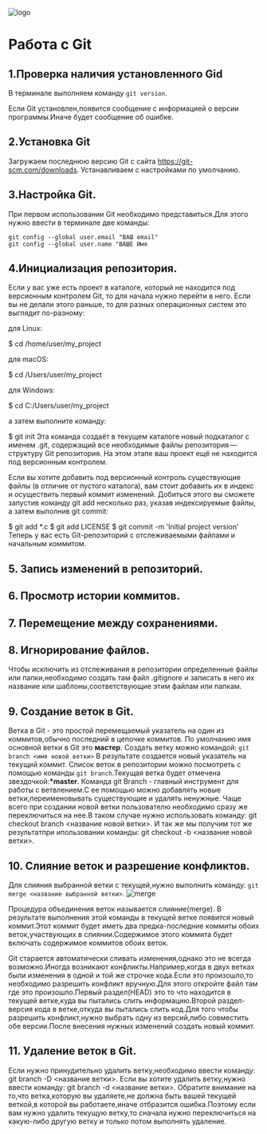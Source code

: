![logo](logo.png)
# Работа с Git
## 1.Проверка наличия установленного Gid
В терминале выполняем команду `git version`.

Если Git установлен,появится сообщение с информацией о версии программы.Иначе будет сообщение об ошибке.

## 2.Установка Git
Загружаем последнюю версию Git с сайта https://git-scm.com/downloads.
Устанавливаем с настройками по умолчанию.

## 3.Настройка Git.

При первом использовании Git необходимо представиться.Для этого нужно ввести в терминале две команды:
```
git config --global user.email "ВАШ email"
git config --global user.name "ВАШЕ Имя
```
## 4.Инициализация репозитория.

Если у вас уже есть проект в каталоге, который не находится под версионным контролем Git, то для начала нужно перейти в него. Если вы не делали этого раньше, то для разных операционных систем это выглядит по-разному:

для Linux:

$ cd /home/user/my_project

для macOS:

$ cd /Users/user/my_project

для Windows:

$ cd C:/Users/user/my_project

а затем выполните команду:

$ git init
Эта команда создаёт в текущем каталоге новый подкаталог с именем .git, содержащий все необходимые файлы репозитория — структуру Git репозитория. На этом этапе ваш проект ещё не находится под версионным контролем.

Если вы хотите добавить под версионный контроль существующие файлы (в отличие от пустого каталога), вам стоит добавить их в индекс и осуществить первый коммит изменений. Добиться этого вы сможете запустив команду git add несколько раз, указав индексируемые файлы, а затем выполнив git commit:

$ git add *.c
$ git add LICENSE
$ git commit -m 'Initial project version'
Теперь у вас есть Git-репозиторий с отслеживаемыми файлами и начальным коммитом.

## 5. Запись изменений в репозиторий.

## 6. Просмотр истории коммитов.

## 7. Перемещение между сохранениями.

## 8. Игнорирование файлов.

Чтобы исключить из отслеживания в репозитории определенные файлы или папки,необходимо создать там файл .gitignore и записать в него их название или шаблоны,соответствующие этим файлам или папкам.

## 9. Создание веток в Git.

Ветка в Git - это простой перемещаемый указатель на один из коммитов,обычно последний в цепочке коммитов.
По умолчанию имя основной ветки в Git это __мастер__.
Создать ветку можно командой: ```git branch <имя новой ветки>```
В результате создается новый указатель на текущий коммит.
Список веток в репозитории можно посмотреть с помощью команды `git branch`.Текущая ветка будет отмечена звездочкой:**\*master**.
Команда git Branch - главный инструмент для работы с ветвлением.С ее помощью можно добавлять новые ветки,переименовывать существующие и удалять ненужные.
Чаще всего при создании новой ветки пользователю необходимо сразу же переключиться на нее.В таком случае нужно использовать команду: git checkout branch <название новой ветки>.
И так же мы получим тот же результатпри ипользовании команды: git checkout -b <название новой ветки>.
## 10. Слияние веток и разрешение конфликтов.

Для слияния выбранной ветки с текущей,нужно выполнить команду: ```git merge <название выбранной ветки>```.
![merge](merge.png)

Процедура объединения веток называется слияние(merge).
В результате выполнения этой команды в текущей ветке появится новый коммит.Этот коммит будет иметь два предка-последние коммиты обоих веток,участвующих в слиянии.Содержимое этого коммита будет включать содержимое коммитов обоих веток.

Git старается автоматически сливать изменения,однако это не всегда возможно.Иногда возникают конфликты.Например,когда в двух ветках были изменения в одной и той же строчке кода.Если это произошло,то необходимо разрешить конфликт вручную.Для этого откройте файл там где это произошло.Первый раздел(HEAD)
это то что находится в текущей ветке,куда вы пытались слить информацию.Второй раздел-версия кода в ветке,откуда вы пытались слить код.Для того чтобы разрешить конфликт,нужно выбрать одну из версий,либо совместить обе версии.После внесения нужных изменений создать новый коммит.
## 11. Удаление веток в Git.

Если нужно принудительно удалить ветку,необходимо ввести команду: git branch -D <название ветки>.
Если вы хотите удалить ветку,нужно ввести команду: git branch -d <название ветки>.
Обратите внимание на то,что ветка,которую вы удаляете,не должна быть вашей текущей веткой,в которой вы работаете,иначе отбразится ошибка.Поэтому если вам нужно удалить текущую ветку,то сначала нужно переключиться на какую-либо другую ветку и только потом выполнять удаление.